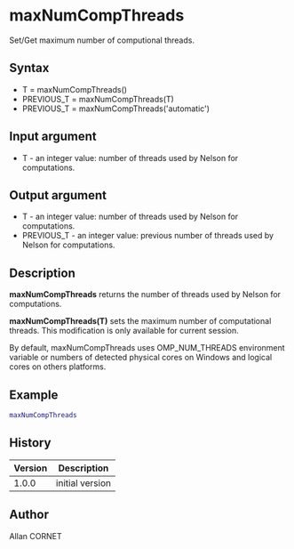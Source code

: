 

# maxNumCompThreads

Set/Get maximum number of computional threads.

## Syntax

- T = maxNumCompThreads()
- PREVIOUS_T = maxNumCompThreads(T)
- PREVIOUS_T = maxNumCompThreads('automatic')

## Input argument

 - T - an integer value: number of threads used by Nelson for computations.

## Output argument

 - T - an integer value: number of threads used by Nelson for computations.
 - PREVIOUS_T - an integer value: previous number of threads used by Nelson for computations.

## Description


  <p><b>maxNumCompThreads</b> returns the number of threads used by Nelson for computations.</p>
  <p><b>maxNumCompThreads(T)</b> sets the maximum number of computational threads. This modification is only available for current session.</p>
  <p>By default, maxNumCompThreads uses OMP_NUM_THREADS environment variable or numbers of detected physical cores on Windows and logical cores on others platforms.</p>


## Example

```matlab
maxNumCompThreads
```

## History

|Version|Description|
|------|------|
|1.0.0|initial version|


## Author

Allan CORNET



